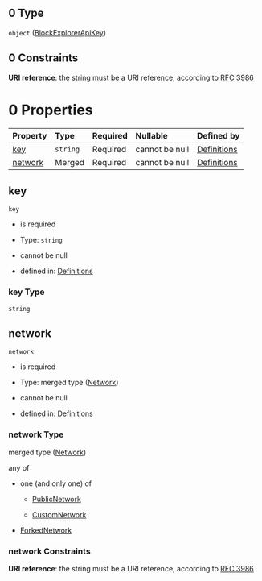 ## 0 Type

`object` ([BlockExplorerApiKey](definitions-definitions-blockexplorerapikey.md))

## 0 Constraints

**URI reference**: the string must be a URI reference, according to [RFC 3986](https://tools.ietf.org/html/rfc3986 "check the specification")

# 0 Properties

| Property            | Type     | Required | Nullable       | Defined by                                                                                                                                                |
| :------------------ | :------- | :------- | :------------- | :-------------------------------------------------------------------------------------------------------------------------------------------------------- |
| [key](#key)         | `string` | Required | cannot be null | [Definitions](definitions-definitions-blockexplorerapikey-properties-key.md "definitions.schema.json#/definitions/block-explorer-api-key/properties/key") |
| [network](#network) | Merged   | Required | cannot be null | [Definitions](definitions-definitions-network.md "definitions.schema.json#/definitions/block-explorer-api-key/properties/network")                        |

## key



`key`

*   is required

*   Type: `string`

*   cannot be null

*   defined in: [Definitions](definitions-definitions-blockexplorerapikey-properties-key.md "definitions.schema.json#/definitions/block-explorer-api-key/properties/key")

### key Type

`string`

## network



`network`

*   is required

*   Type: merged type ([Network](definitions-definitions-network.md))

*   cannot be null

*   defined in: [Definitions](definitions-definitions-network.md "definitions.schema.json#/definitions/block-explorer-api-key/properties/network")

### network Type

merged type ([Network](definitions-definitions-network.md))

any of

*   one (and only one) of

    *   [PublicNetwork](definitions-definitions-publicnetwork.md "check type definition")

    *   [CustomNetwork](definitions-definitions-customnetwork.md "check type definition")

*   [ForkedNetwork](definitions-definitions-forkednetwork.md "check type definition")

### network Constraints

**URI reference**: the string must be a URI reference, according to [RFC 3986](https://tools.ietf.org/html/rfc3986 "check the specification")
